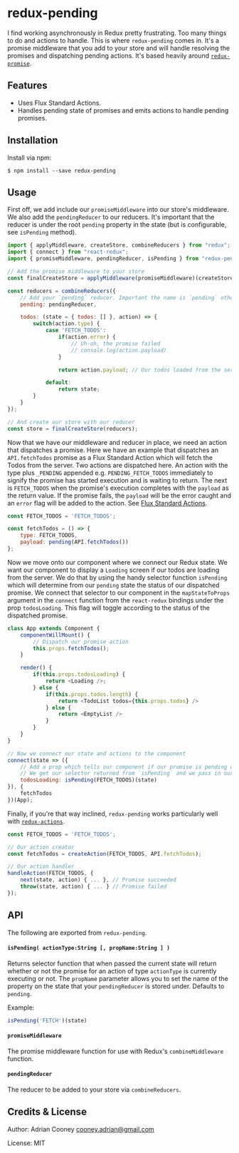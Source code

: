 # redux-pending
I find working asynchronously in Redux pretty frustrating. Too many things to do and actions to handle. This is where `redux-pending` comes in. It's a promise middleware that you add to your store and will handle resolving the promises and dispatching pending actions. It's based heavily around [`redux-promise`](http://github.com/acdlite/redux-promise).

## Features
* Uses Flux Standard Actions.
* Handles pending state of promises and emits actions to handle pending promises. 

## Installation
Install via npm:

    $ npm install --save redux-pending

## Usage 
First off, we add include our `promiseMiddleware` into our store's middleware. We also add the `pendingReducer` to our reducers. It's important that the reducer is under the root `pending` property in the state (but is configurable, see `isPending` method).

```js
import { applyMiddleware, createStore, combineReducers } from "redux";
import { connect } from "react-redux";
import { promiseMiddleware, pendingReducer, isPending } from "redux-pending";

// Add the promise middleware to your store
const finalCreateStore = applyMiddleware(promiseMiddleware)(createStore);

const reducers = combineReducers({
    // Add your `pending` reducer. Important the name is `pending` otherwise, see the `isPending` method.
    pending: pendingReducer,

    todos: (state = { todos: [] }, action) => {
        switch(action.type) {
            case 'FETCH_TODOS':
                if(action.error) {
                    // Uh-oh, the promise failed
                    // console.log(action.payload)
                }

                return action.payload; // Our todos loaded from the server

            default:
                return state;
        }
    }
});

// And create our store with our reducer
const store = finalCreateStore(reducers);
```

Now that we have our middleware and reducer in place, we need an action that dispatches a promise. Here we have an example that dispatches an `API.fetchTodos` promise as a Flux Standard Action which will fetch the Todos from the server. Two actions are dispatched here. An action with the type plus `_PENDING` appended e.g. `PENDING_FETCH_TODOS` immediately to signify the promise has started execution and is waiting to return. The next is `FETCH_TODOS` when the promise's execution completes with the `payload` as the return value. If the promise fails, the `payload` will be the error caught and an `error` flag will be added to the action. See [Flux Standard Actions](https://github.com/acdlite/flux-standard-action).

```js
const FETCH_TODOS = 'FETCH_TODOS';

const fetchTodos = () => {
    type: FETCH_TODOS,
    payload: pending(API.fetchTodos())
};
```

Now we move onto our component where we connect our Redux state. We want our component to display a `Loading` screen if our todos are loading from the server. We do that by using the handy selector function `isPending` which will determine from our `pending` state the status of our dispatched promise. We connect that selector to our component in the `mapStateToProps` argument in the `connect` function from the `react-redux` bindings under the prop `todosLoading`. This flag will toggle according to the status of the dispatched promise.

```js
class App extends Component {
    componentWillMount() {
        // Dispatch our promise action
        this.props.fetchTodos();
    }

    render() {
        if(this.props.todosLoading) {
            return <Loading />;
        } else {
            if(this.props.todos.length) {
                return <TodoList todos={this.props.todos} />
            } else {
                return <EmptyList />
            }
        }
    }
}

// Now we connect our state and actions to the component
connect(state => ({
    // Add a prop which tells our component if our promise is pending or not.
    // We get our selector returned from `isPending` and we pass in our state.
    todosLoading: isPending(FETCH_TODOS)(state)
}), {
    fetchTodos
})(App);
```

Finally, if you're that way inclined, `redux-pending` works particularly well with [`redux-actions`](http://github.com/acdlite/redux-actions).

```js
const FETCH_TODOS = 'FETCH_TODOS';

// Our action creator
const fetchTodos = createAction(FETCH_TODOS, API.fetchTodos);

// Our action handler
handleAction(FETCH_TODOS, {
    next(state, action) { ... }, // Promise succeeded
    throw(state, action) { ... } // Promise failed
});
```

## API
The following are exported from `redux-pending`.

#### `isPending( actionType:String [, propName:String ] )`
Returns selector function that when passed the current state will return whether or not the promise for an action of type `actionType` is currently executing or not. The `propName` parameter allows you to set the name of the property on the state that your `pendingReducer` is stored under. Defaults to `pending`.

Example:

```js
isPending('FETCH')(state)
```

#### `promiseMiddleware`
The promise middleware function for use with Redux's `combineMiddleware` function.

#### `pendingReducer`
The reducer to be added to your store via `combineReducers`.

## Credits & License
Author: Adrian Cooney <cooney.adrian@gmail.com>

License: MIT